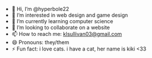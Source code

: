 - 👋 Hi, I’m @hyperbole22
- 👀 I’m interested in web design and game design
- 🌱 I’m currently learning computer science
- 💞️ I’m looking to collaborate on a website
- 📫 How to reach me: klsullivan03@gmail.com
- 😄 Pronouns: they/them
- ⚡ Fun fact: i love cats. i have a cat, her name is kiki <33

<!---
hyperbole22/hyperbole22 is a ✨ special ✨ repository because its `README.md` (this file) appears on your GitHub profile.
You can click the Preview link to take a look at your changes.
--->
